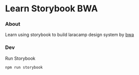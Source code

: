 # Learn Storybook BWA

### About

Learn using storybook to build laracamp design system by [bwa](https://buildwithangga.com/)

### Dev

Run Storybook

```
npm run storybook
```
